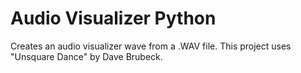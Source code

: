 # Audio Visualizer Python
 Creates an audio visualizer wave from a .WAV file. This project uses "Unsquare Dance" by Dave Brubeck.
